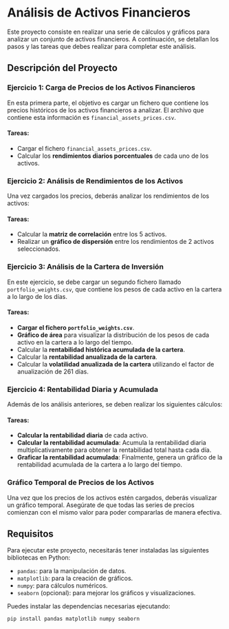 # Análisis de Activos Financieros

Este proyecto consiste en realizar una serie de cálculos y gráficos para analizar un conjunto de activos financieros. A continuación, se detallan los pasos y las tareas que debes realizar para completar este análisis.

## Descripción del Proyecto

### Ejercicio 1: Carga de Precios de los Activos Financieros

En esta primera parte, el objetivo es cargar un fichero que contiene los precios históricos de los activos financieros a analizar. El archivo que contiene esta información es `financial_assets_prices.csv`.

#### Tareas:
- Cargar el fichero `financial_assets_prices.csv`.
- Calcular los **rendimientos diarios porcentuales** de cada uno de los activos.

### Ejercicio 2: Análisis de Rendimientos de los Activos

Una vez cargados los precios, deberás analizar los rendimientos de los activos:

#### Tareas:
- Calcular la **matriz de correlación** entre los 5 activos.
- Realizar un **gráfico de dispersión** entre los rendimientos de 2 activos seleccionados.

### Ejercicio 3: Análisis de la Cartera de Inversión

En este ejercicio, se debe cargar un segundo fichero llamado `portfolio_weights.csv`, que contiene los pesos de cada activo en la cartera a lo largo de los días.

#### Tareas:
- **Cargar el fichero `portfolio_weights.csv`**.
- **Gráfico de área** para visualizar la distribución de los pesos de cada activo en la cartera a lo largo del tiempo.
- Calcular la **rentabilidad histórica acumulada de la cartera**.
- Calcular la **rentabilidad anualizada de la cartera**.
- Calcular la **volatilidad anualizada de la cartera** utilizando el factor de anualización de 261 días.

### Ejercicio 4: Rentabilidad Diaria y Acumulada

Además de los análisis anteriores, se deben realizar los siguientes cálculos:

#### Tareas:
- **Calcular la rentabilidad diaria** de cada activo.
- **Calcular la rentabilidad acumulada**: Acumula la rentabilidad diaria multiplicativamente para obtener la rentabilidad total hasta cada día.
- **Graficar la rentabilidad acumulada**: Finalmente, genera un gráfico de la rentabilidad acumulada de la cartera a lo largo del tiempo.

### Gráfico Temporal de Precios de los Activos

Una vez que los precios de los activos estén cargados, deberás visualizar un gráfico temporal. Asegúrate de que todas las series de precios comienzan con el mismo valor para poder compararlas de manera efectiva.

## Requisitos

Para ejecutar este proyecto, necesitarás tener instaladas las siguientes bibliotecas en Python:

- `pandas`: para la manipulación de datos.
- `matplotlib`: para la creación de gráficos.
- `numpy`: para cálculos numéricos.
- `seaborn` (opcional): para mejorar los gráficos y visualizaciones.

Puedes instalar las dependencias necesarias ejecutando:

```bash
pip install pandas matplotlib numpy seaborn
